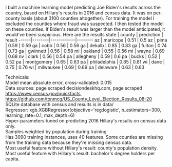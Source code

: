 I built a machine learning model predicting Joe Biden's results across the country, based on Hillary's results in 2016 and census data. It was on per-county basis (about 3100 counties altogether). For training the model I excluded the counties where fraud was suspected. I then tested the model on these counties. If Biden's result was larger than the model anticipated, it would've been suspicious.
Here are the results
state | county | prediction | result
------|--------|------------|--------
az | maricopa | 0.51 | 0.5
az |  pima |  0.59 |  0.59
ga |  cobb |  0.56  | 0.56
ga |  dekalb |  0.85 |  0.83
ga |  fulton |  0.74 |  0.73
ga |  gwinnett |  0.56 |  0.58
mi |  oakland |  0.55 |  0.56
mi |  wayne |  0.69 |  0.68
nv |  clark |  0.56 |  0.54
pa |  allegheny |  0.59 |  0.6
pa |  bucks |  0.52 |  0.52
pa |  montgomery |  0.65 |  0.63
pa |  philadelphia |  0.85 |  0.81
wi |  dane |  0.75 |  0.76
wi |  milwaukee |  0.69 |  0.69
pa |  delaware |  0.63 |  0.63

Technicals:  
Model mean absolute error, cross-validated: 0.015  
Data sources: page scraped decisiondeskhq.com, page scraped https://www.census.gov/quickfacts, https://github.com/tonmcg/US_County_Level_Election_Results_08-20   
SQLite database with census and results is in data/  
Regressor: xgb.XGBRegressor(objective='reg:logistic', n_estimators=300, learning_rate=0.1, max_depth=6)  
Hyper-parameters tuned on predicting 2016 Hillary's results on census data only.  
Samples weighted by population during training  
Has 3090 training instances, uses 40 features. Some counties are missing from the training data because they're missing census data.   
Most useful feature without Hillary's result: county's population density. Most useful feature with Hillary's result: bachelor's degree holders per capita.  
